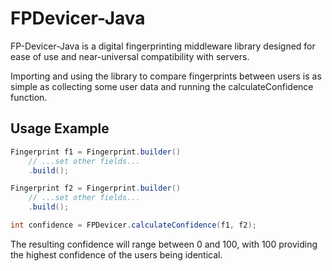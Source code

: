# FPDevicer-Java

FP-Devicer-Java is a digital fingerprinting middleware library designed for ease of use and near-universal compatibility with servers.

Importing and using the library to compare fingerprints between users is as simple as collecting some user data and running the calculateConfidence function.

## Usage Example
```java
Fingerprint f1 = Fingerprint.builder()
    // ...set other fields...
    .build();

Fingerprint f2 = Fingerprint.builder()
    // ...set other fields...
    .build();

int confidence = FPDevicer.calculateConfidence(f1, f2);
```

The resulting confidence will range between 0 and 100, with 100 providing the highest confidence of the users being identical.
